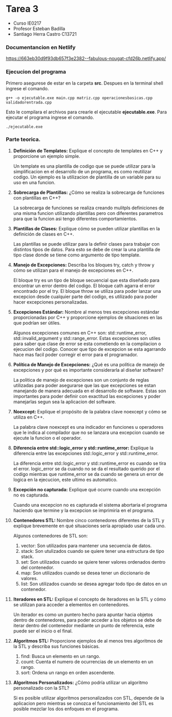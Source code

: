 # Tarea 3
-  Curso IE0217
- Profesor Esteban Badilla
- Santiago Herra Castro C13721

### Documentancion en Netlify
https://663eb30d9f93db657f3e2382--fabulous-nougat-cfd26b.netlify.app/

### Ejecucion del programa 
Primero asegurese de estar en la carpeta **src**. Despues en la terminal shell ingrese el comando.
```
g++ -o ejecutable.exe main.cpp matriz.cpp operacionesbasicas.cpp validadorentrada.cpp
```
Esto le compilara el archivos para crearle el ejecutable **ejecutable.exe**. Para ejecutar el programa ingrese el comando.
```
./ejecutable.exe
```

### Parte teorica.

1. **Definición de Templates:** Explique el concepto de templates en C++ y proporcione un ejemplo simple.

    Un template es una plantilla de codigo que se puede utilizar para la simplificacion en el desarrollo de un programa, es como reutilizar codigo. Un ejemplo es la utilizacion de plantilla de un variable para su uso en una funcion. 

2. **Sobrecarga de Plantillas:** ¿Cómo se realiza la sobrecarga de funciones con plantillas en C++?

    La sobrecarga de funciones se realiza creando mulitpls definiciones de una misma funcion utilizando plantillas pero con diferentes parametros para que la funcion asi tengo diferentes comportamientos.

3. **Plantillas de Clases:** Explique cómo se pueden utilizar plantillas en la definición de clases en C++.

    Las plantillas se puede utilizar para la definir clases para trabajar con distintos tipos de datos. Para esto se debe de crear la una plantilla de tipo clase donde se tiene como argumento de tipo template.

4. **Manejo de Excepciones:** Describa los bloques try, catch y throw y cómo se utilizan para el manejo de excepciones en C++.

    El bloque try es un tipo de bloque secuencial que esta diseñado para encontrar un error dentro del codigo. El bloque cath agarra el error encontrado por el try. El bloque throw se utiliza para poder lanzar una excepcion desde cualquier parte del codigo, es utilizado para poder hacer excepciones personalizadas.

5. **Excepciones Estándar:** Nombre al menos tres excepciones estándar proporcionadas por C++ y proporcione ejemplos de situaciones en las que podrían ser útiles.

    Algunos excepciones comunes en C++ son: std::runtime_error, std::invalid_argument y std::range_error. Estas excepciones son utiles para saber que clase de error se esta cometiendo en la compilacion o ejecucion del codigo. Conocer que tipo de excepcion se esta agarrando hace mas facil poder corregir el error para el programador.

6. **Política de Manejo de Excepciones:** ¿Qué es una política de manejo de excepciones y por qué es importante considerarla al diseñar software?

    La politica de manejo de excepciones son un conjunto de reglas utilizadas para poder asegurarse que las que excepciones se estan manejando de manera adecuada en el desarrollo de software. Estas son importantes para poder definir con exactitud las excepciones y poder manejarlas segun sea la aplicacion del software.

7. **Noexcept:** Explique el propósito de la palabra clave noexcept y cómo se utiliza en C++.

    La palabra clave noexcept es una indicador en funciones u operadores que le indica al compilador que no se lanzara una excepcion cuando se ejecute la funcion o el operador.

8. **Diferencia entre std::logic_error y std::runtime_error:** Explique la diferencia entre las excepciones std::logic_error y std::runtime_error.

    La diferencia entre std::logic_error y std::runtime_error es cuando se tira el error. logic_error se da cuando no se da el resultado querido por el codigo mientras que runtime_error se da cuando se genera un error de logica en la ejecucion, este ultimo es automatico.

9. **Excepción no capturada:** Explique qué ocurre cuando una excepción no es capturada.

    Cuando una excepcion no es capturada el sistema abortaria el programa haciendo que termine y la excepcion se imprimiria en el programa.

10. **Contenedores STL:** Nombre cinco contenedores diferentes de la STL y explique brevemente en qué situaciones sería apropiado usar cada uno.

    Algunos contenedores de STL son: 
    1. vector: Son utilizados para mantener una secuencia de datos.
    2. stack: Son utulizados cuando se quiere tener una estructura de tipo stack.
    3. set: Son utilizados cuando se quiere tener valores ordenados dentro del contenedor.
    4. map: Son utilizados cuando se desea tener un diccionario de valores.  
    5. list: Son utilizados cuando se desea agregar todo tipo de datos en un contenedor. 

11. **Iteradores en STL:** Explique el concepto de iteradores en la STL y cómo se utilizan para acceder a elementos en contenedores.

    Un iterador es como un puntero hecho para apuntar hacia objetos dentro de contenedores, para poder acceder a los objetos se debe de iterar dentro del contenedor mediante un punto de referencia, este puede ser el inicio o el final.

12. **Algoritmos STL:** Proporcione ejemplos de al menos tres algoritmos de la STL y describa sus funciones básicas.

    1. find: Busca un elemento en un rango.
    2. count: Cuenta el numero de ocurrencias de un elemento en un rango.
    3. sort: Ordena un rango en orden ascendente.

13. **Algoritmos Personalizados:** ¿Cómo podría utilizar un algoritmo personalizado con la STL?

    Si es posible utilizar algoritmos personalizados con STL, depende de la aplicacion pero mientras se conozca el funcionamiento del STL es posible mezclar los dos enfoques en el programa.

